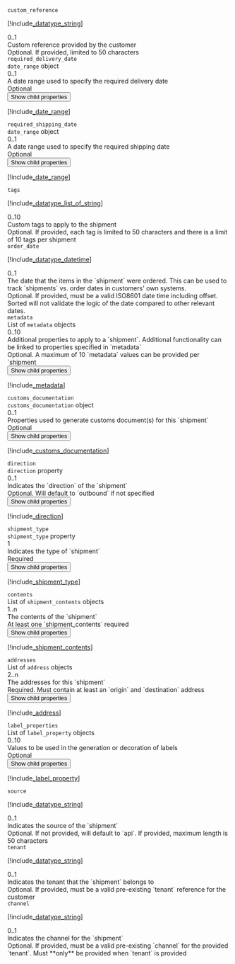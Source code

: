 
<div class="property">
    <div class="name"><code>custom_reference</code></div>
    <div class="type">

[!include[_datatype_string](_datatype_string.md)]
</div>
    <div class="occurs">0..1</div>
    <div class="description">Custom reference provided by the customer</div>
    <div class="validation">Optional. If provided, limited to 50 characters</div>
</div>
<div class="property">
    <div class="name"><code>required_delivery_date</code></div>
    <div class="type"><code>date_range</code> object </div>
    <div class="occurs">0..1</div>
    <div class="description">A date range used to specify the required delivery date</div>
    <div class="validation">Optional</div>
    <div class="dropdown"> 
        <button onclick="dropFunction(this)">Show child properties</button>
        <div class="dropdown-content">

[!include[_date_range](_date_range.md)]
</div>
    </div>
</div>
<div class="property">
    <div class="name"><code>required_shipping_date</code></div>
    <div class="type"><code>date_range</code> object </div>
    <div class="occurs">0..1</div>
    <div class="description">A date range used to specify the required shipping date</div>
    <div class="validation">Optional</div>
    <div class="dropdown"> 
        <button onclick="dropFunction(this)">Show child properties</button>
        <div class="dropdown-content">

[!include[_date_range](_date_range.md)]
</div>
    </div>        
</div>
<div class="property">
    <div class="name"><code>tags</code></div>
    <div class="type">

[!include[_datatype_list_of_string](_datatype_list_of_string.md)]
</div>
    <div class="occurs">0..10</div>
    <div class="description">Custom tags to apply to the shipment</div>
    <div class="validation"> Optional. If provided, each tag is limited to 50 characters and there is a limit of 10 tags per shipment</div>
</div>
<div class="property">
    <div class="name"><code>order_date</code></div>
    <div class="type">

[!include[_datatype_datetime](_datatype_datetime.md)]
</div>
    <div class="occurs">0..1</div>
    <div class="description">The date that the items in the `shipment` were ordered. This can be used to track `shipments` vs. order dates in customers' own systems.</div>
    <div class="validation"> Optional. If provided, must be a valid ISO8601 date time including offset. Sorted will not validate the logic of the date compared to other relevant dates.</div>
</div>
<div class="property">
    <div class="name"><code>metadata</code></div>
    <div class="type">List of <code>metadata</code> objects</div>
    <div class="occurs">0..10</div>
    <div class="description">Additional properties to apply to a `shipment`. Additional functionality can be linked to properties specified in `metadata`</div>
    <div class="validation">Optional. A maximum of 10 `metadata` values can be provided per `shipment</div>
    <div class="dropdown"> 
        <button onclick="dropFunction(this)">Show child properties</button>
        <div class="dropdown-content">

[!include[_metadata](_metadata.md)]
</div>
    </div>               
</div> 
<div class="property">
    <div class="name"><code>customs_documentation</code></div>
    <div class="type"><code>customs_documentation</code> object </div>
    <div class="occurs">0..1</div>
    <div class="description">Properties used to generate customs document(s) for this `shipment`</div>
    <div class="validation">Optional</div>
    <div class="dropdown"> 
        <button onclick="dropFunction(this)">Show child properties</button>
        <div class="dropdown-content">

[!include[_customs_documentation](_customs_documentation.md)]
</div>           
    </div>
</div> 
<div class="property">
    <div class="name"><code>direction</code></div>
    <div class="type"><code>direction</code> property</div>
    <div class="occurs">0..1</div>
    <div class="description">Indicates the `direction` of the `shipment`</div>
    <div class="validation">Optional. Will default to `outbound` if not specified</div>
    <div class="dropdown"> 
        <button onclick="dropFunction(this)">Show child properties</button>
        <div class="dropdown-content">

[!include[_direction](_direction.md)]
</div>           
    </div>            
</div>
<div class="property">
    <div class="name"><code>shipment_type</code></div>
    <div class="type"><code>shipment_type</code> property</div>
    <div class="occurs">1</div>
    <div class="description">Indicates the type of `shipment`</div>
    <div class="validation">Required</div>
    <div class="dropdown"> 
        <button onclick="dropFunction(this)">Show child properties</button>
        <div class="dropdown-content">

[!include[_shipment_type](_shipment_type.md)]
</div>           
    </div>             
</div> 
<div class="property">
    <div class="name"><code>contents</code></div>
    <div class="type">List of <code>shipment_contents</code> objects</div>
    <div class="occurs">1..n</div>
    <div class="description">The contents of the `shipment`</div>
    <div class="validation">At least one `shipment_contents` required</div>
    <div class="dropdown"> 
        <button onclick="dropFunction(this)">Show child properties</button>
        <div class="dropdown-content">

[!include[_shipment_contents](_shipment_contents.md)]
</div>           
    </div>               
</div> 
<div class="property">
    <div class="name"><code>addresses</code></div>
    <div class="type">List of <code>address</code> objects</div>
    <div class="occurs">2..n</div>
    <div class="description">The addresses for this `shipment`</div>
    <div class="validation">Required. Must contain at least an `origin` and `destination` address</div>
    <div class="dropdown"> 
        <button onclick="dropFunction(this)">Show child properties</button>
        <div class="dropdown-content">

[!include[_address](_address.md)]
</div>           
    </div>              
</div> 
<div class="property">
    <div class="name"><code>label_properties</code></div>
    <div class="type">List of <code>label_property</code> objects</div>
    <div class="occurs">0..10</div>
    <div class="description">Values to be used in the generation or decoration of labels</div>
    <div class="validation">Optional</div>
    <div class="dropdown"> 
        <button onclick="dropFunction(this)">Show child properties</button>
        <div class="dropdown-content">

[!include[_label_property](_label_property.md)]
</div>           
    </div>              
</div> 
<div class="property">
    <div class="name"><code>source</code></div>
    <div class="type">

[!include[_datatype_string](_datatype_string.md)]
</div>
    <div class="occurs">0..1</div>            
    <div class="description"> Indicates the source of the `shipment`</div>
    <div class="validation">Optional. If not provided, will default to `api`. If provided, maximum length is 50 characters</div>
</div> 
<div class="property">
    <div class="name"><code>tenant</code></div>
    <div class="type">

[!include[_datatype_string](_datatype_string.md)]
</div>
    <div class="occurs">0..1</div>            
    <div class="description">Indicates the tenant that the `shipment` belongs to</div>
    <div class="validation">Optional. If provided, must be a valid pre-existing `tenant` reference for the customer</div>
</div>
<div class="property">
    <div class="name"><code>channel</code></div>
    <div class="type">

[!include[_datatype_string](_datatype_string.md)]
</div>
    <div class="occurs">0..1</div>
    <div class="description">Indicates the channel for the `shipment`</div>
    <div class="validation">Optional. If provided, must be a valid pre-existing `channel` for the provided `tenant`. Must **only** be provided when `tenant` is provided</div>
</div>                         